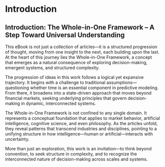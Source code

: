 # Introduction



## Introduction: The Whole-in-One Framework – A Step Toward Universal Understanding  

This eBook is not just a collection of articles—it is a structured progression of thought, moving from one insight to the next, each building upon the last. At the heart of this journey lies the Whole-in-One Framework, a concept that emerges as a natural consequence of exploring decision-making, emergent systems, and structured complexity.  

The progression of ideas in this work follows a logical yet expansive trajectory. It begins with a challenge to traditional assumptions—questioning whether time is an essential component in predictive modeling. From there, it broadens into a state-driven approach that moves beyond financial markets, seeking underlying principles that govern decision-making in dynamic, interconnected systems.  

The Whole-in-One Framework is not confined to any single domain. It represents a conceptual foundation that applies to market behavior, artificial intelligence, cognitive science, and even philosophy. As the articles unfold, they reveal patterns that transcend industries and disciplines, pointing to a unifying structure in how intelligence—human or artificial—interacts with uncertainty.  

More than just an exploration, this work is an invitation—to think beyond convention, to seek structure in complexity, and to recognize the interconnected nature of decision-making across scales and systems.  


